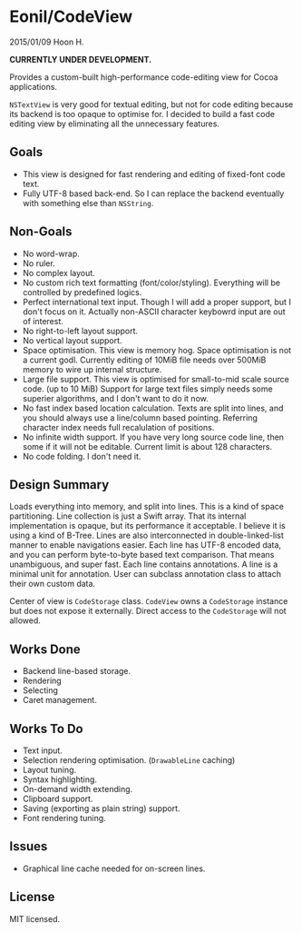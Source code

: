 Eonil/CodeView
==============
2015/01/09
Hoon H.

**CURRENTLY UNDER DEVELOPMENT.**

Provides a custom-built high-performance code-editing view for Cocoa applications.

`NSTextView` is very good for textual editing, but not for code editing because its backend is too opaque to optimise for.
I decided to build a fast code editing view by eliminating all the unnecessary features.




Goals 
-----
-	This view is designed for fast rendering and editing of fixed-font code text.
-	Fully UTF-8 based back-end. So I can replace the backend eventually with something else than `NSString`.

Non-Goals
---------
-	No word-wrap.
-	No ruler.
-	No complex layout.
-	No custom rich text formatting (font/color/styling). Everything will be controlled by predefined logics.
-	Perfect international text input. Though I will add a proper support, but I don't focus on it.
	Actually non-ASCII character keybowrd input are out of interest.
-	No right-to-left layout support.
-	No vertical layout support.
-	Space optimisation. This view is memory hog. Space optimisation is not a current godl. Currently editing of
	10MiB file needs over 500MiB memory to wire up internal structure.
-	Large file support. This view is optimised for small-to-mid scale source code. (up to 10 MiB) Support for 
	large text files simply needs some superier algorithms, and I don't want to do it now.
-	No fast index based location calculation. Texts are split into lines, and you should always use a line/column 
	based pointing. Referring character index needs full recalulation of positions.
-	No infinite width support. If you have very long source code line, then some if it will not be editable.
	Current limit is about 128 characters.
-	No code folding. I don't need it.


Design Summary
--------------
Loads everything into memory, and split into lines. This is a kind of space partitioning.
Line collection is just a Swift array. That its internal implementation is opaque, but its performance it acceptable.
I believe it is using a kind of B-Tree.
Lines are also interconnected in double-linked-list manner to enable navigations easier.
Each line has UTF-8 encoded data, and you can perform byte-to-byte based text comparison. That means unambiguous, and
super fast.
Each line contains annotations. A line is a minimal unit for annotation. User can subclass annotation class to attach 
their own custom data.

Center of view is `CodeStorage` class. `CodeView` owns a `CodeStorage` instance but does not expose it externally. 
Direct access to the `CodeStorage` will not allowed. 


Works Done
-----------
-	Backend line-based storage.
-	Rendering
-	Selecting
-	Caret management.



Works To Do
-----------
-	Text input.
-	Selection rendering optimisation. (`DrawableLine` caching)
-	Layout tuning.
-	Syntax highlighting.
-	On-demand width extending.
-	Clipboard support.
-	Saving (exporting as plain string) support.
-	Font rendering tuning. 


Issues
------
-	Graphical line cache needed for on-screen lines.
















License
-------
MIT licensed.


